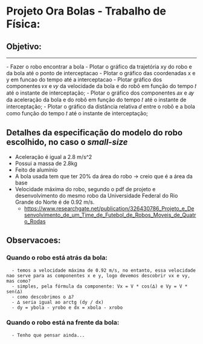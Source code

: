 # Projeto Ora Bolas - Trabalho de Física:

## Objetivo:
<hr></hr>
-   Fazer o robo encontrar a bola
-   Plotar o gráfico da trajetória xy do robo e da bola até o ponto de interceptacao
-   Plotar o gráfico das coordenadas x e y em funcao do tempo até a interceptacao
-   Plotar gráfico dos componentes 𝑣𝑥 e 𝑣𝑦 da velocidade da bola e do robô em função do tempo 𝑡 até o instante de interceptação;
-   Plotar o gráfico dos componentes 𝑎𝑥 e 𝑎𝑦 da aceleração da bola e do robô em função do tempo 𝑡 até o instante de interceptação;
-   Plotar o gráfico da distância relativa 𝑑 entre o robô e a bola como função do tempo 𝑡 até o instante de interceptação;

## Detalhes da especificação do modelo do robo escolhido, no caso o <i>small-size</i>
 - Aceleração é igual a 2.8 m/s^2
 - Possui a massa de 2.8kg
 - Feito de alumínio
 - A bola usada tem que ter 20% da área do robo -> creio que é a área da base
 - Velocidade máxima do robo, segundo o pdf de projeto e desenvolvimento do mesmo robo da Universidade Federal do Rio Grande do Norte é de 0.92 m/s.
    - https://www.researchgate.net/publication/326430786_Projeto_e_Desenvolvimento_de_um_Time_de_Futebol_de_Robos_Moveis_de_Quatro_Rodas

## Observacoes:
   ### Quando o robo está atrás da bola:
      - temos a velocidade máxima de 0.92 m/s, no entanto, essa velocidade nao serve para as componentes x e y, logo devemos descobrir vx e vy, mas como?
      - simples, pela fórmula da componente: Vx = V * cos(∆) e Vy = V * sen(∆)
      - como descobrimos o ∆?
      - ∆ seria igual ao arctg (dy / dx)
      - dy = ybola - yrobo e dx = xbola - xrobo
   ### Quando o robo está na frente da bola:
      - Tenho que pensar ainda...